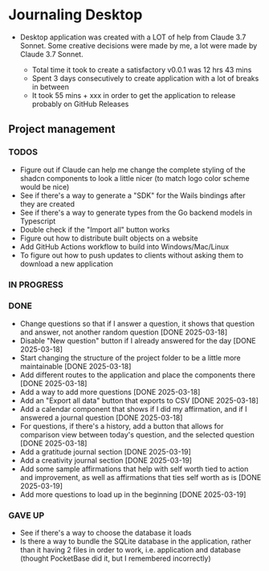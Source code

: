 # Journaling Desktop

- Desktop application was created with a LOT of help from Claude 3.7 Sonnet. Some creative decisions were made by me, a lot were made by Claude 3.7 Sonnet.

  - Total time it took to create a satisfactory v0.0.1 was 12 hrs 43 mins
  - Spent 3 days consecutively to create application with a lot of breaks in between
  - It took 55 mins + xxx in order to get the application to release probably on GitHub Releases

## Project management

### TODOS

- Figure out if Claude can help me change the complete styling of the shadcn components to look a little nicer (to match logo color scheme would be nice)
- See if there's a way to generate a "SDK" for the Wails bindings after they are created
- See if there's a way to generate types from the Go backend models in Typescript
- Double check if the "Import all" button works
- Figure out how to distribute built objects on a website
- Add GitHub Actions workflow to build into Windows/Mac/Linux
- To figure out how to push updates to clients without asking them to download a new application

### IN PROGRESS

### DONE

- Change questions so that if I answer a question, it shows that question and answer, not another random question [DONE 2025-03-18]
- Disable "New question" button if I already answered for the day [DONE 2025-03-18]
- Start changing the structure of the project folder to be a little more maintainable [DONE 2025-03-18]
- Add different routes to the application and place the components there [DONE 2025-03-18]
- Add a way to add more questions [DONE 2025-03-18]
- Add an "Export all data" button that exports to CSV [DONE 2025-03-18]
- Add a calendar component that shows if I did my affirmation, and if I answered a journal question [DONE 2025-03-18]
- For questions, if there's a history, add a button that allows for comparison view between today's question, and the selected question [DONE 2025-03-18]
- Add a gratitude journal section [DONE 2025-03-19]
- Add a creativity journal section [DONE 2025-03-19]
- Add some sample affirmations that help with self worth tied to action and improvement, as well as affirmations that ties self worth as is [DONE 2025-03-19]
- Add more questions to load up in the beginning [DONE 2025-03-19]

### GAVE UP

- See if there's a way to choose the database it loads
- Is there a way to bundle the SQLite database in the application, rather than it having 2 files in order to work, i.e. application and database (thought PocketBase did it, but I remembered incorrectly)
